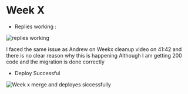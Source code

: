 # Week X 

- Replies working :

![replies working](https://github.com/hazemshaalan/aws-bootcamp-cruddur-2023/assets/114304965/e94b341d-cd9f-488c-a1dc-1173f1563082)


I faced the same issue as Andrew on Weekx cleanup video on 41:42 and there is no clear reason why this is happening Although I am getting 200 code and the migration is done correctly


- Deploy Successful 

![Week x merge and deployes siccessfully](https://github.com/hazemshaalan/aws-bootcamp-cruddur-2023/assets/114304965/eb05349b-625b-4447-a7df-1580c82130ed)
